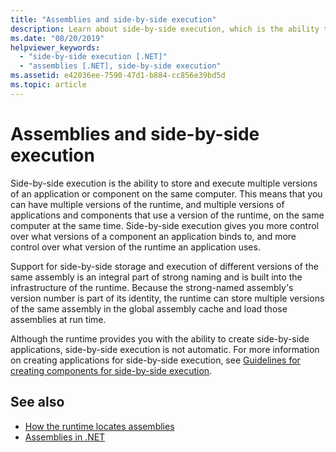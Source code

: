 ```yaml
---
title: "Assemblies and side-by-side execution"
description: Learn about side-by-side execution, which is the ability to store and run multiple versions of an application or component on the same computer.
ms.date: "08/20/2019"
helpviewer_keywords: 
  - "side-by-side execution [.NET]"
  - "assemblies [.NET], side-by-side execution"
ms.assetid: e42036ee-7590-47d1-b884-cc856e39bd5d
ms.topic: article
---
```

# Assemblies and side-by-side execution

Side-by-side execution is the ability to store and execute multiple versions of an application or component on the same computer. This means that you can have multiple versions of the runtime, and multiple versions of applications and components that use a version of the runtime, on the same computer at the same time. Side-by-side execution gives you more control over what versions of a component an application binds to, and more control over what version of the runtime an application uses.  
  
Support for side-by-side storage and execution of different versions of the same assembly is an integral part of strong naming and is built into the infrastructure of the runtime. Because the strong-named assembly's version number is part of its identity, the runtime can store multiple versions of the same assembly in the global assembly cache and load those assemblies at run time.  
  
Although the runtime provides you with the ability to create side-by-side applications, side-by-side execution is not automatic. For more information on creating applications for side-by-side execution, see [Guidelines for creating components for side-by-side execution](../../framework/deployment/guidelines-for-creating-components-for-side-by-side-execution.md).  
  
## See also

- [How the runtime locates assemblies](../../framework/deployment/how-the-runtime-locates-assemblies.md)
- [Assemblies in .NET](index.md)

